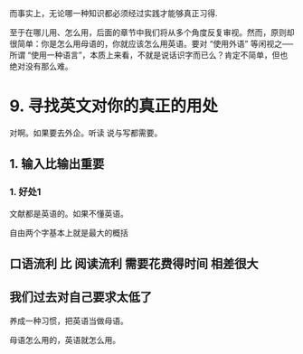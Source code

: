 而事实上，无论哪一种知识都必须经过实践才能够真正习得.

至于在哪儿用、怎么用，后面的章节中我们将从多个角度反复审视。然而，原则却很简单：你是怎么用母语的，你就应该怎么用英语。要对 “使用外语” 等闲视之──所谓 “使用一种语言”，本质上来看，不就是说话识字而已么？肯定不简单，但也绝对没有那么难。





# 9. 寻找英文对你的真正的用处





对啊。如果要去外企。听读 说与写都需要。





## 1. 输入比输出重要



### 1. 好处1

文献都是英语的。如果不懂英语。

自由两个字基本上就是最大的概括



## 口语流利 比 阅读流利 需要花费得时间 相差很大







## 我们过去对自己要求太低了

养成一种习惯，把英语当做母语。

母语怎么用的，英语就怎么用。